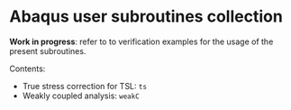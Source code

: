 # Abaqus user subroutines collection

**Work in progress**: refer to to verification examples for the usage of the
present subroutines.

Contents:

- True stress correction for TSL: `ts`
- Weakly coupled analysis: `weakC`
